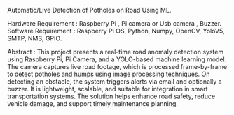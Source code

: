 Automatic/Live Detection of Potholes on Road Using ML.

Hardware Requirement :  Raspberry Pi , Pi camera or Usb camera , Buzzer. 
Software Requirement : Raspberry Pi OS, Python, Numpy, OpenCV, YoloV5, SMTP, NMS, GPIO.

Abstract : 
This project presents a real-time road anomaly detection system using Raspberry Pi, Pi Camera, and a YOLO-based machine learning model. 
The camera captures live road footage, which is processed frame-by-frame to detect potholes and humps using image processing techniques. 
On detecting an obstacle, the system triggers alerts via email and optionally a buzzer. 
It is lightweight, scalable, and suitable for integration in smart transportation systems. 
The solution helps enhance road safety, reduce vehicle damage, and support timely maintenance planning.
